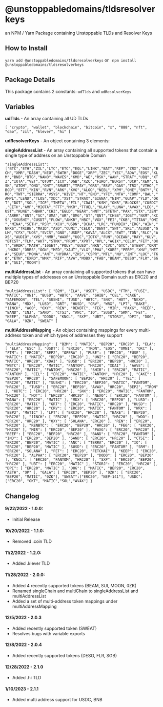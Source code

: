 
# @unstoppabledomains/tldsresolverkeys

an NPM / Yarn Package containing Unstoppable TLDs and Resolver Keys

  

## How to Install

``` yarn add @unstoppabledomains/tldsresolverkeys ```
or
``` npm install @unstoppabledomains/tldsresolverkeys```

  

## Package Details

This package contains 2 constants: `udTlds` and `udResolverKeys`

## Variables

**udTlds** - An array containing all UD TLDs

`[ "crypto", "wallet", "blockchain", "bitcoin", "x", "888", "nft", "dao", "zil", "klever", "hi" ] `

**udResolverKeys** - An object containing 3 elements:

**singleAddressList** - An array containing all supported tokens that contain a single type of address on an Unstoppable Domain

`"singleAddressList":["BTC","ETH","ZIL","LTC","ETC","EQL","LINK","BAT","REP","ZRX","DAI","BCH","XMR","DASH","NEO","SWTH","DOGE","XRP","ZEC","YEC","ADA","EOS","XLM","BNB","BTG","NANO","WAVES","KMD","AE","RSK","WAN","STRAT","UBQ","XTZ","IOTA","VET","QTUM","ICX","DGB","XZC","FIRO","BURST","DCR","XEM","LSK","ATOM","ONG","ONT","SMART","TPAY","GRS","BSV","GAS","TRX","VTHO","BCD","BTT","KIN","RVN","ARK","XVG","ALGO","NEBL","XPM","ONE","BNTY","CRO","TWT","SIERRA","VSYS","HIVE","HT","ENJ","YFI","MTA","COMP","BAL","AMPL","LEND","TLOS","XDC","XST","STRAX","SIGNA","NIM","GUAP","YLD","OKT","DOT","SOL","ICP","THETA","FIL","CDAI","KSM","OKB","BLOCKS","CUSDC","CETH","AMP","MIOTA","FTT","MKR","TFUEL","KLAY","LUNA","AVAX","LEO","UST","RUNE","HBAR","CHZ","EGLD","NEAR","HNT","STETH","PAX","STX","ZEN","ARRR","BNT","SC","UMA","AR","OMG","GT","QNT","CHSB","IOST","NXM","KCS","XSUSHI","CUSDT","FLOW","ANKR","HBC","VGX","FEI","CKB","TITAN","OMI","MINA","SETH","RSR","XCH","USDN","BCHA","LRC","PUNDIX","ERG","WIN","NPXS","TRIBE","MAID","ASD","CUNI","CELO","DENT","SNT","SKL","ALUSD","GLM","CFX","UOS","SVCS","GNO","USDP","KAVA","ALCX","EWT","TON","RLC","AXS","AUDIO","XVS","NMR","WAXP","UQC","IOTX","FUN","OCEAN","RAY","KLV","BTCST","TLM","AKT","STMX","PROM","XPRT","RPL","AGIX","CELR","FET","OXT","ARDR","MATH","10SET","POLY","GUSD","NKN","CVC","GTC","STEEM","ORN","HXRO","ORBS","OGN","MED","XAUT","VLX","PHA","KOBE","PERP","XHV","META","SEUR","MONA","ANT","HYDRA","ZKS","CSPR","MTL","NU","ZMT","LOC","TKO","ETN","EXRD","NMX","RIF","AVA","MOBX","FAB","BEAM","DESO","FLR","SGB","SUI","MOON"]`

**multiAddressList** - An array containing all supported tokens that can have multiple types of addresses on an Unstoppable Domain such as ERC20 and BEP20

`"multiAddressList": [ "B2M", "ELA", "USDT", "USDC", "FTM", "FUSE", "MATIC", "UNI", "BUSD", "WBTC", "AAVE", "SHIB", "CEL", "CAKE", "SAFEMOON", "TEL", "SUSHI", "TUSD", "HBTC", "SNX", "HOT", "NEXO", "MANA", "MDX", "LUSD", "GRT", "HUSD", "CRV", "WRX", "LPT", "BAKE", "1INCH", "WOO", "OXY", "REN", "RENBTC", "FEG", "MIR", "PAXG", "REEF", "BAND", "INJ", "SAND", "CTSI", "ANC", "IQ", "SUSD", "SRM", "FET", "KEEP", "ALPHA", "DODO", "KNCL", "SXP", "UBT", "STORJ", "DPI", "DOG", "GALA", "0ZK", "SWEAT" ] `

**multiAddressMapping** - An object containing mappings for every multi-address token and which types of addresses they support

`"multiAddressMapping": { "B2M": [ "MATIC", "BEP20", "ERC20" ], "ELA": [ "ELA", "ESC" ], "USDT": [ "ERC20", "TRON", "EOS", "OMNI", "OKC" ], "FTM": [ "ERC20", "BEP2", "OPERA" ], "FUSE": [ "ERC20", "FUSE" ], "MATIC": [ "MATIC", "BEP20", "ERC20" ], "UNI": [ "ERC20", "BEP20", "MATIC", "HRC20", "XDAI" ], "BUSD": [ "ERC20", "BEP20", "HRC20" ], "WBTC": [ "ERC20", "MATIC", "FANTOM", "HRC20", "XDAI" ], "AAVE": [ "ERC20", "MATIC", "FANTOM", "HRC20" ], "SHIB": [ "ERC20", "MATIC", "FANTOM" ], "CEL": [ "ERC20", "MATIC", "FANTOM", "HRC20" ], "CAKE": [ "BEP20", "HRC20" ], "SAFEMOON": [ "BEP20", "HRC20" ], "TEL": [ "ERC20", "MATIC" ], "SUSHI": [ "ERC20", "BEP20", "MATIC", "FANTOM", "HRC20" ], "TUSD": [ "ERC20", "BEP20", "AVAX", "HRC20", "BEP2", "TRON" ], "HBTC": [ "ERC20", "HRC20" ], "SNX": [ "ERC20", "MATIC", "FANTOM", "HRC20" ], "HOT": [ "ERC20", "HRC20" ], "NEXO": [ "ERC20", "FANTOM" ], "MANA": [ "ERC20", "MATIC" ], "MDX": [ "HRC20", "BEP20" ], "LUSD": [ "ERC20", "MATIC" ], "GRT": [ "ERC20", "MATIC", "HRC20" ], "HUSD": [ "ERC20", "HRC20" ], "CRV": [ "ERC20", "MATIC", "FANTOM" ], "WRX": [ "BEP2", "MATIC" ], "LPT": [ "ERC20", "HRC20" ], "BAKE": [ "BEP20", "HRC20" ], "1INCH": [ "ERC20", "BEP20", "MATIC", "HRC20" ], "WOO": [ "ERC20", "HRC20" ], "OXY": [ "SOLANA", "ERC20" ], "REN": [ "ERC20", "HRC20" ], "RENBTC": [ "ERC20", "BEP20", "HRC20" ], "FEG": [ "ERC20", "HRC20" ], "MIR": [ "ERC20", "BEP20" ], "PAXG": [ "ERC20", "HRC20" ], "REEF": [ "ERC20", "BEP20", "HRC20" ], "BAND": [ "ERC20", "FANTOM" ], "INJ": [ "ERC20", "BEP20" ], "SAND": [ "ERC20", "HRC20" ], "CTSI": [ "ERC20", "BEP20", "MATIC" ], "ANC": [ "TERRA", "ERC20" ], "IQ": [ "ERC20", "BEP20", "MATIC" ], "SUSD": [ "ERC20", "FANTOM" ], "SRM": [ "ERC20", "SOLANA" ], "FET": [ "ERC20", "FETCHAI" ], "KEEP": [ "ERC20", "HRC20" ], "ALPHA": [ "ERC20", "BEP20" ], "DODO": [ "ERC20", "BEP20" ], "KNCL": [ "ERC20", "FANTOM", "HRC20" ], "SXP": [ "ERC20", "BEP20", "HRC20" ], "UBT": [ "ERC20", "MATIC" ], "STORJ": [ "ERC20", "HRC20" ], "DPI": [ "ERC20", "MATIC" ], "DOG": [ "MATIC", "BEP20", "ERC20", "AETH", "OP" ], "GALA": [ "ERC20", "BEP20" ], "0ZK": [ "ERC20", "BEP20", "MATIC", "0ZK"], "SWEAT":["ERC20", "NEP-141"], "USDC":["ERC20", "OKT", "MATIC","SOL","AVAX"] }`

## Changelog

#### 9/22/2022 - 1.0.0:
 - Initial Release

#### 10/20/2022 - 1.1.0:
 - Removed .coin TLD

#### 11/2/2022 - 1.2.0:
 - Added .klever TLD

#### 11/28/2022 - 2.0.0:
- Added 4 recently supported tokens (BEAM, SUI, MOON, 0ZK)
- Renamed singleChain and multiChain to singleAddressList and multiAddressList
- Added a set of multi-address token mappings under multiAddressMapping

#### 12/5/2022 - 2.0.3
- Added recently supported token (SWEAT)
- Resolves bugs with variable exports

#### 12/8/2022 - 2.0.4
- Added recently supported tokens (DESO, FLR, SGB)

#### 12/28/2022 - 2.1.0
- Added .hi TLD

#### 1/10/2023 - 2.1.1
- Added multi address support for USDC, BNB